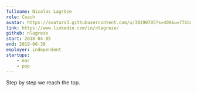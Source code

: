 ```yaml
---
fullname: Nicolas Lagrèze
role: Coach
avatar: https://avatars3.githubusercontent.com/u/38190705?s=400&u=77bba6c343053aabcc7ebe3b07e2f64ca09966d4&v=4
link: https://www.linkedin.com/in/nlagreze/
github: nlagreze
start: 2018-04-05
end: 2019-06-30
employer: independent
startups:
    - eac
    - pop
---
```


Step by step we reach the top.

